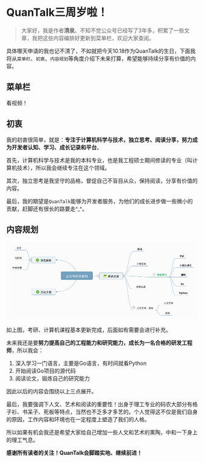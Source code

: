 # QuanTalk三周岁啦！
>大家好，我是作者**清泉**。不知不觉公众号已经写了3年多，积累了一些文章，我把这些内容编排好更新到菜单栏，欢迎大家查阅。

具体哪天申请的我也记不清了，不如就把今天10.18作为QuanTalk的生日，下面我将从`菜单栏`、`初衷`、`内容规划`等角度介绍下未来打算，希望能够持续分享有价值的内容。

## 菜单栏
看视频！

## 初衷
我的初衷很简单，就是：**专注于计算机科学与技术，独立思考、阅读分享，努力成为开发者认知、学习、成长记录和平台**。

首先，计算机科学与技术是我的本科专业，也是我工程硕士期间修读的专业（叫计算机技术），所以我会继续专注在这个领域。

其次，独立思考是我坚守的品格，督促自己不盲目从众，保持阅读，分享有价值的内容。

最后，我的期望是`QuanTalk`能够为开发者服务，为他们的成长进步做一些微小的贡献，赶脚还有很长的路要走^_^。

## 内容规划
![](https://raw.githubusercontent.com/adolphlwq/osshub/master/oss/wechat/content_arc.png)

如上图，考研、计算机课程基本更新完成，后面如有需要会进行补充。

未来我还是要**努力提高自己的工程能力和研究能力，成长为一名合格的研发工程师**，所以我会：
1. 深入学习一门语言，主要是Go语言，有时间就看Python
2. 开始阅读Go项目的源代码
3. 阅读论文，锻炼自己的研究能力

因此以后的内容会围绕以上三点展开。

最后，我要强调下人文、艺术和阅读的重要性！出身于理工专业的码农大部分有格子衫、书呆子、死板等特点，当然也不乏多才多艺的。个人觉得这不仅是我们自身的原因，工作内容和环境也在一定程度上塑造了我们的人格。

​所以如果有机会我还是希望大家给自己增加一些人文和艺术的熏陶，中和一下身上的理工气息。

**感谢所有读者的关注！QuanTalk会脚踏实地、继续前进！**